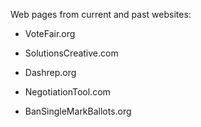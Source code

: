 Web pages from current and past websites:

* VoteFair.org

* SolutionsCreative.com

* Dashrep.org

* NegotiationTool.com

* BanSingleMarkBallots.org
